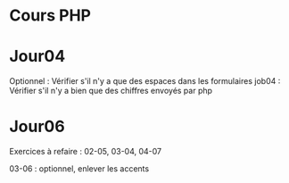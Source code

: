 # Cours PHP


# Jour04

Optionnel : 
    Vérifier s'il n'y a que des espaces dans les formulaires
    job04 : Vérifier s'il n'y a bien que des chiffres envoyés par php

# Jour06

Exercices à refaire : 
    02-05, 
    03-04,
    04-07

03-06 : optionnel, enlever les accents

